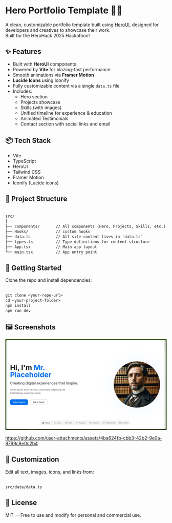 # Hero Portfolio Template 🧑‍💻

A clean, customizable portfolio template built using [HeroUI](https://heroui.com), designed for developers and creatives to showcase their work.  
Built for the HeroHack 2025 Hackathon!

## ✨ Features

- Built with **HeroUI** components
- Powered by **Vite** for blazing-fast performance
- Smooth animations via **Framer Motion**
- **Lucide Icons** using Iconify
- Fully customizable content via a single `data.ts` file
- Includes:
  - Hero section
  - Projects showcase
  - Skills (with images)
  - Unified timeline for experience & education
  - Animated Testimonials
  - Contact section with social links and email

## 📦 Tech Stack

- Vite
- TypeScript
- HeroUI
- Tailwind CSS
- Framer Motion
- Iconify (Lucide icons)

## 📁 Project Structure

```

src/
│
├── components/       // All components (Hero, Projects, Skills, etc.)
├── Hooks/            // custom hooks
├── data.ts           // All site content lives in `data.ts`
├── types.ts          // Type definitions for content structure
├── App.tsx           // Main app layout
└── main.tsx          // App entry point

```

## 🚀 Getting Started

Clone the repo and install dependencies:

```

git clone <your-repo-url>
cd <your-project-folder>
npm install
npm run dev

```

## 🖼️ Screenshots

![Demo screenshot ](./screenshots/demo.png)

https://github.com/user-attachments/assets/4ba624fb-cbb3-42b2-9e0a-9799c8e0c2b4

## 🧩 Customization

Edit all text, images, icons, and links from:

```

src/data/data.ts

```

## 📜 License

MIT — Free to use and modify for personal and commercial use.
